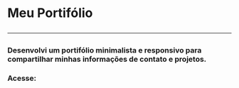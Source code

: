 # Meu Portifólio <hr/>
<h3> Desenvolvi um portifólio minimalista e responsivo para compartilhar minhas informações de contato e projetos.<h3>
<h3> Acesse: </3>
